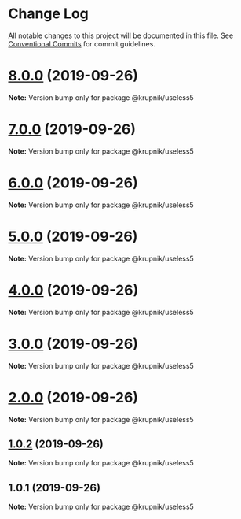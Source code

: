 # Change Log

All notable changes to this project will be documented in this file.
See [Conventional Commits](https://conventionalcommits.org) for commit guidelines.

# [8.0.0](https://github.com/yurikrupniktools/lerna-examples/compare/@krupnik/useless5@7.0.0...@krupnik/useless5@8.0.0) (2019-09-26)

**Note:** Version bump only for package @krupnik/useless5





# [7.0.0](https://github.com/yurikrupniktools/lerna-examples/compare/@krupnik/useless5@6.0.0...@krupnik/useless5@7.0.0) (2019-09-26)

**Note:** Version bump only for package @krupnik/useless5





# [6.0.0](https://github.com/yurikrupniktools/lerna-examples/compare/@krupnik/useless5@5.0.0...@krupnik/useless5@6.0.0) (2019-09-26)

**Note:** Version bump only for package @krupnik/useless5





# [5.0.0](https://github.com/yurikrupniktools/lerna-examples/compare/@krupnik/useless5@4.0.0...@krupnik/useless5@5.0.0) (2019-09-26)

**Note:** Version bump only for package @krupnik/useless5





# [4.0.0](https://github.com/yurikrupniktools/lerna-examples/compare/@krupnik/useless5@3.0.0...@krupnik/useless5@4.0.0) (2019-09-26)

**Note:** Version bump only for package @krupnik/useless5





# [3.0.0](https://github.com/yurikrupniktools/lerna-examples/compare/@krupnik/useless5@2.0.0...@krupnik/useless5@3.0.0) (2019-09-26)

**Note:** Version bump only for package @krupnik/useless5





# [2.0.0](https://github.com/yurikrupniktools/lerna-examples/compare/@krupnik/useless5@1.0.2...@krupnik/useless5@2.0.0) (2019-09-26)

**Note:** Version bump only for package @krupnik/useless5





## [1.0.2](https://github.com/yurikrupniktools/lerna-examples/compare/@krupnik/useless5@1.0.1...@krupnik/useless5@1.0.2) (2019-09-26)

**Note:** Version bump only for package @krupnik/useless5





## 1.0.1 (2019-09-26)

**Note:** Version bump only for package @krupnik/useless5
